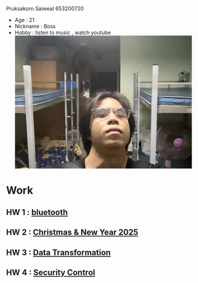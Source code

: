 Pruksakorn Saiweal 653200720

- Age : 21
- Nickname : Boss
- Hobby : listen to music , watch youtube
![Boss](/Image/IMG_1888.jpeg)

# Work

## HW 1 : [bluetooth](https://zozimboii.github.io/bluetooth)

## HW 2 : [Christmas & New Year 2025](https://zozimboii.github.io/Christmas_&_New_Year_2025)

## HW 3 : [Data Transformation](https://zozimboii.github.io/data-transformation)

## HW 4 : [Security Control](https://zozimboii.github.io/security-control)
